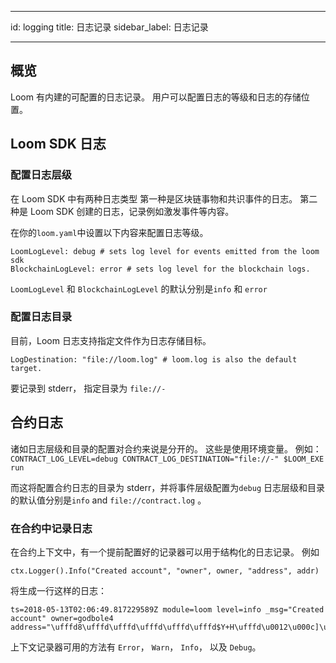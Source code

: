 * * *

id: logging title: 日志记录 sidebar_label: 日志记录

* * *

## 概览

Loom 有内建的可配置的日志记录。 用户可以配置日志的等级和日志的存储位置。

## Loom SDK 日志

### 配置日志层级

在 Loom SDK 中有两种日志类型 第一种是区块链事物和共识事件的日志。 第二种是 Loom SDK 创建的日志，记录例如激发事件等内容。

在你的`loom.yaml`中设置以下内容来配置日志等级。

    LoomLogLevel: debug # sets log level for events emitted from the loom sdk
    BlockchainLogLevel: error # sets log level for the blockchain logs.
    

`LoomLogLevel` 和 `BlockchainLogLevel` 的默认分别是`info` 和 `error`

### 配置日志目录

目前，Loom 日志支持指定文件作为日志存储目标。

    LogDestination: "file://loom.log" # loom.log is also the default target.
    

要记录到 stderr， 指定目录为 `file://-`

## 合约日志

诸如日志层级和目录的配置对合约来说是分开的。 这些是使用环境变量。 例如： `CONTRACT_LOG_LEVEL=debug CONTRACT_LOG_DESTINATION="file://-" $LOOM_EXE run`

而这将配置合约日志的目录为 stderr，并将事件层级配置为`debug` 日志层级和目录的默认值分别是`info` and `file://contract.log` 。

### 在合约中记录日志

在合约上下文中，有一个提前配置好的记录器可以用于结构化的日志记录。 例如

    ctx.Logger().Info("Created account", "owner", owner, "address", addr)
    

将生成一行这样的日志：

    ts=2018-05-13T02:06:49.817229589Z module=loom level=info _msg="Created account" owner=godbole4 address="\ufffd8\ufffd\ufffd\ufffd\ufffd\ufffd$Y+H\ufffd\u0012\u000c]\u001a\ufffd\ufffd\ufffd\ufffd"
    

上下文记录器可用的方法有 `Error`， `Warn`， `Info`， 以及 `Debug`。